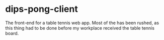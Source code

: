# dips-pong-client
The front-end for a table tennis web app. Most of the has been rushed, as this thing had to be done before my workplace received the table tennis board.
